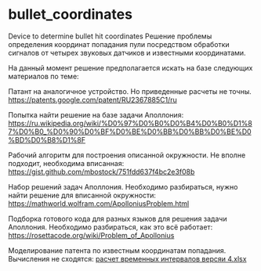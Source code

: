 # bullet_coordinates
Device to determine bullet hit coordinates
Решение проблемы определения координат попадания пули посредством обработки сигналов от четырех звуковых датчиков и известными координатами.

На данный момент решение предполагается искать на базе следующих материалов по теме:

Патант на аналогичное устройство. Но приведенные расчеты не точны. 
https://patents.google.com/patent/RU2367885C1/ru

Попытка найти решение на базе задачи Аполлония: 
https://ru.wikipedia.org/wiki/%D0%97%D0%B0%D0%B4%D0%B0%D1%87%D0%B0_%D0%90%D0%BF%D0%BE%D0%BB%D0%BB%D0%BE%D0%BD%D0%B8%D1%8F

Рабочий алгоритм для построения описанной окружности. Не вполне подходит, необходима вписанная:
https://gist.github.com/mbostock/751fdd637f4bc2e3f08b

Набор решений задач Аполлония. Необходимо разбираться, нужно найти решение для вписанной окружности:
https://mathworld.wolfram.com/ApolloniusProblem.html

Подборка готового кода для разных языков для решения задачи Аполлония. Необходимо разбираться, как это всё работает:
https://rosettacode.org/wiki/Problem_of_Apollonius

Моделирование патента по известным координатам попадания. Вычисления не сходятся:
[расчет временных интервалов версяи 4.xlsx](https://github.com/eyno13/bullet_coordinates/files/8408892/4.xlsx)
